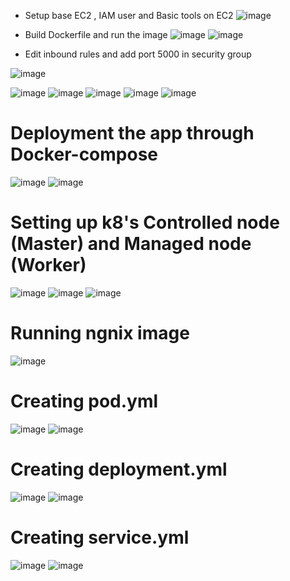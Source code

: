 * Setup base EC2 , IAM user and Basic tools on EC2
![image](https://github.com/user-attachments/assets/020d6d19-06df-46fd-8d31-ea110dd1ea7e)

* Build Dockerfile and run the image
![image](https://github.com/user-attachments/assets/bcfd2022-6ed3-46eb-9af2-48da1848462c)
![image](https://github.com/user-attachments/assets/407c81ed-b573-48e4-a310-d358cc9fe92e)
* Edit inbound rules and add port 5000 in security group
  
![image](https://github.com/user-attachments/assets/094fa8b4-4a19-480e-880e-2cf6e6d7b953)

![image](https://github.com/user-attachments/assets/0a6f9d7a-4e78-4783-aff5-658ce591040d)
![image](https://github.com/user-attachments/assets/18255ccf-5902-43ce-a3aa-6d7f548cba51)
![image](https://github.com/user-attachments/assets/1279a024-cbd1-4bdd-84f9-bcf248698789)
![image](https://github.com/user-attachments/assets/cb48978c-f642-4846-be4b-e34fc2b1835e)
![image](https://github.com/user-attachments/assets/7b6330be-aa94-473f-99a6-bdd9a020933c)


# Deployment the app through Docker-compose
![image](https://github.com/user-attachments/assets/8ef0d8d0-40e5-4ecd-8858-15292ed0b572)
![image](https://github.com/user-attachments/assets/4f76cd6f-2aff-430e-8d0d-ea72879b6de8)

# Setting up k8's Controlled node (Master) and Managed node (Worker)
![image](https://github.com/user-attachments/assets/95df08f9-2036-499e-bf68-5902caf37c82)
![image](https://github.com/user-attachments/assets/a13f5b78-ecd6-4bc2-ba51-e4f1ba896739)
![image](https://github.com/user-attachments/assets/77ec9d20-e8b9-4523-96b7-a3c5ca9d7e23)

# Running ngnix image
![image](https://github.com/user-attachments/assets/a9b557a4-0ee5-4e9f-a6c2-e2f2591986fc)

# Creating pod.yml
![image](https://github.com/user-attachments/assets/25822cda-2452-4e0f-ad33-9dda6b1f35ff)
![image](https://github.com/user-attachments/assets/c5236366-6c2f-4578-b87c-4ca73c0d2988)

# Creating deployment.yml
![image](https://github.com/user-attachments/assets/02fdfbb2-e521-4b39-b2e2-af548732e9d5)
![image](https://github.com/user-attachments/assets/b271f65e-cca5-4a64-a08f-0ae79aa85544)

# Creating service.yml
![image](https://github.com/user-attachments/assets/9a966305-b8e9-433d-b5bd-98e6d0b1abd4)
![image](https://github.com/user-attachments/assets/ee4fd199-439b-4c90-91eb-be23b9a21ffb)










